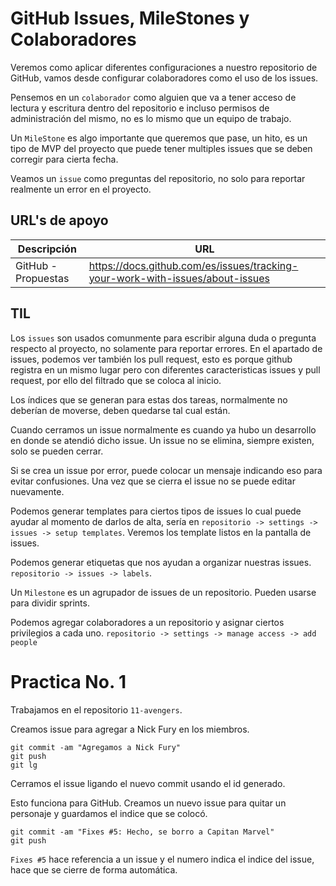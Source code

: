 # GitHub Issues, MileStones y Colaboradores

Veremos como aplicar diferentes configuraciones a nuestro repositorio de GitHub, vamos desde configurar colaboradores como el uso de los issues.

Pensemos en un ```colaborador``` como alguien que va a tener acceso de lectura y escritura dentro del repositorio e incluso permisos de administración del mismo, no es lo mismo que un equipo de trabajo.

Un ```MileStone``` es algo importante que queremos que pase, un hito, es un tipo de MVP del proyecto que puede tener multiples issues que se deben corregir para cierta fecha.

Veamos un  ```issue``` como preguntas del repositorio, no solo para reportar realmente un error en el proyecto.

## URL's de apoyo

| Descripción | URL |
| ------------- | ------------- |
| GitHub - Propuestas | https://docs.github.com/es/issues/tracking-your-work-with-issues/about-issues |

## TIL

Los ```issues``` son usados comunmente para escribir alguna duda o pregunta respecto al proyecto, no solamente para reportar errores. En el apartado de issues, podemos ver también los pull request, esto es porque github registra en un mismo lugar pero con diferentes caracteristicas issues y pull request, por ello del filtrado que se coloca al inicio.

Los índices que se generan para estas dos tareas, normalmente no deberían de moverse, deben quedarse tal cual están.

Cuando cerramos un issue normalmente es cuando ya hubo un desarrollo en donde se atendió dicho issue.
Un issue no se elimina, siempre existen, solo se pueden cerrar.

Si se crea un issue por error, puede colocar un mensaje indicando eso para evitar confusiones. Una vez que se cierra el issue no se puede editar nuevamente.

Podemos generar templates para ciertos tipos de issues lo cual puede ayudar al momento de darlos de alta, sería en ```repositorio -> settings -> issues -> setup templates```. Veremos los template listos en la pantalla de issues.

Podemos generar etiquetas que nos ayudan a organizar nuestras issues. ```repositorio -> issues -> labels```.

Un ```Milestone``` es un agrupador de issues de un repositorio. Pueden usarse para dividir sprints.

Podemos agregar colaboradores a un repositorio y asignar ciertos privilegios a cada uno.
```repositorio -> settings -> manage access -> add people```

# Practica No. 1

Trabajamos en el repositorio ```11-avengers```.

Creamos issue para agregar a Nick Fury en los miembros.

```
git commit -am "Agregamos a Nick Fury"
git push
git lg
```

Cerramos el issue ligando el nuevo commit usando el id generado.

Esto funciona para GitHub.
Creamos un nuevo issue para quitar un personaje y guardamos el indice que se colocó.

```
git commit -am "Fixes #5: Hecho, se borro a Capitan Marvel"
git push
```

```Fixes #5``` hace referencia a un issue y el numero indica el indice del issue, hace que se cierre de forma automática.